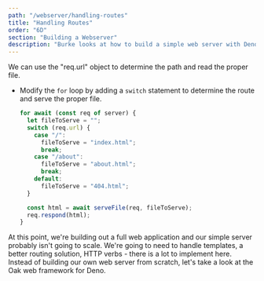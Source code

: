 ```yaml
---
path: "/webserver/handling-routes"
title: "Handling Routes"
order: "6D"
section: "Building a Webserver"
description: "Burke looks at how to build a simple web server with Deno"
---
```


We can use the "req.url" object to determine the path and read the proper file.

- Modify the `for` loop by adding a `switch` statement to determine the route and serve the proper file.

  ```typescript
  for await (const req of server) {
    let fileToServe = "";
    switch (req.url) {
      case "/":
        fileToServe = "index.html";
        break;
      case "/about":
        fileToServe = "about.html";
        break;
      default:
        fileToServe = "404.html";
    }

    const html = await serveFile(req, fileToServe);
    req.respond(html);
  }
  ```

At this point, we're building out a full web application and our simple server probably isn't going to scale. We're going to need to handle templates, a better routing solution, HTTP verbs - there is a lot to implement here. Instead of building our own web server from scratch, let's take a look at the Oak web framework for Deno.
